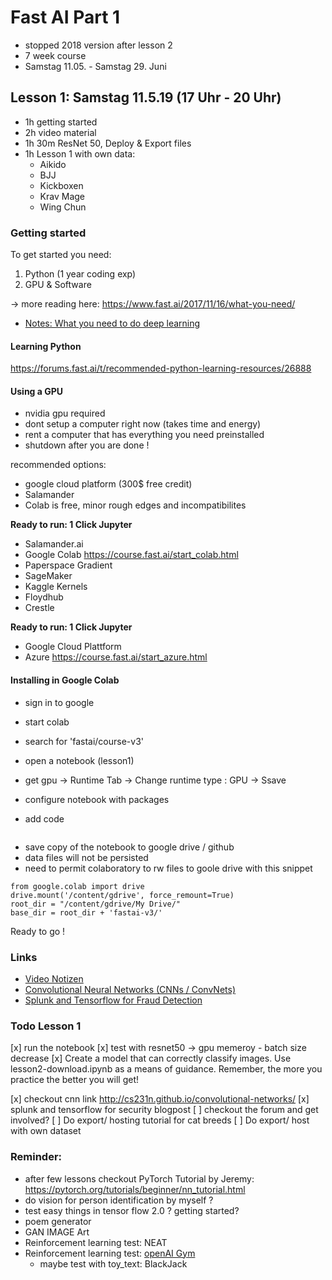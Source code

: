 # Fast AI Part 1 

- stopped 2018 version after lesson 2
- 7 week course 
- Samstag 11.05. - Samstag 29. Juni

## Lesson 1: Samstag 11.5.19 (17 Uhr - 20 Uhr)
- 1h getting started 
- 2h video material
- 1h 30m ResNet 50, Deploy & Export files
- 1h Lesson 1 with own data: 
  - Aikido 
  - BJJ 
  - Kickboxen  
  - Krav Mage
  - Wing Chun


### Getting started

To get started you need:
1. Python (1 year coding exp)
2. GPU & Software

-> more reading here: 
https://www.fast.ai/2017/11/16/what-you-need/

- [Notes: What you need to do deep learning](./lesson1/01-what-you-need.md)

#### Learning Python

https://forums.fast.ai/t/recommended-python-learning-resources/26888

#### Using a GPU
- nvidia gpu required
- dont setup a computer right now (takes time and energy)
- rent a computer that has everything you need preinstalled
- shutdown after you are done !

recommended options:
- google cloud platform (300$ free credit)
- Salamander 
- Colab is free, minor rough edges and incompatibilites

**Ready to run: 1 Click Jupyter**
- Salamander.ai
- Google Colab https://course.fast.ai/start_colab.html
- Paperspace Gradient
- SageMaker
- Kaggle Kernels
- Floydhub
- Crestle


**Ready to run: 1 Click Jupyter**
- Google Cloud Plattform
- Azure https://course.fast.ai/start_azure.html


#### Installing in Google Colab
- sign in to google
- start colab
- search for 'fastai/course-v3'
- open a notebook (lesson1)
- get gpu -> Runtime Tab -> Change runtime type : GPU -> Ssave

- configure notebook with packages
- add code 
```  !curl -s https://course.fast.ai/setup/colab | bash
```

- save copy of the notebook to google drive / github
- data files will not be persisted
- need to permit colaboratory to rw files to goole drive with this snippet
```
from google.colab import drive
drive.mount('/content/gdrive', force_remount=True)
root_dir = "/content/gdrive/My Drive/"
base_dir = root_dir + 'fastai-v3/'
```

Ready to go !

### Links

- [Video Notizen](./lesson1/02-video-image-classifier.md)
- [Convolutional Neural Networks (CNNs / ConvNets)](lesson1/03-more.md)
- [Splunk and Tensorflow for Fraud Detection](lesson1/03-more.md)


### Todo Lesson 1
[x] run the notebook
[x] test with resnet50 -> gpu memeroy - batch size decrease
[x] Create a model that can correctly classify images. Use lesson2-download.ipynb as a means of guidance. Remember, the more you practice the better you will get!

[x] checkout cnn link http://cs231n.github.io/convolutional-networks/
[x] splunk and tensorflow for security blogpost
[ ] checkout the forum and get involved?
[ ] Do export/ hosting tutorial for cat breeds
[ ] Do export/ host with own dataset


### Reminder:
- after few lessons checkout PyTorch Tutorial by Jeremy:
https://pytorch.org/tutorials/beginner/nn_tutorial.html
- do vision for person identification by myself ?
- test easy things in tensor flow 2.0 ? getting started?
- poem generator 
- GAN IMAGE Art
- Reinforcement learning test: NEAT
- Reinforcement learning test: [openAI Gym](https://gym.openai.com/docs/)
    - maybe test with toy_text: BlackJack